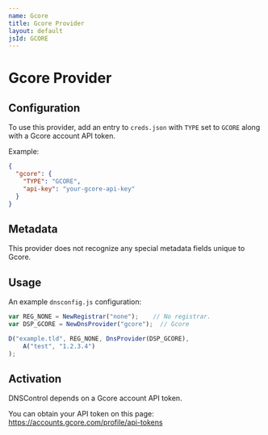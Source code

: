 ```yaml
---
name: Gcore
title: Gcore Provider
layout: default
jsId: GCORE
---
```

# Gcore Provider
## Configuration

To use this provider, add an entry to `creds.json` with `TYPE` set to `GCORE`
along with a Gcore account API token.

Example:

```json
{
  "gcore": {
    "TYPE": "GCORE",
    "api-key": "your-gcore-api-key"
  }
}
```

## Metadata
This provider does not recognize any special metadata fields unique to Gcore.

## Usage
An example `dnsconfig.js` configuration:

```js
var REG_NONE = NewRegistrar("none");    // No registrar.
var DSP_GCORE = NewDnsProvider("gcore");  // Gcore

D("example.tld", REG_NONE, DnsProvider(DSP_GCORE),
    A("test", "1.2.3.4")
);
```

## Activation

DNSControl depends on a Gcore account API token.

You can obtain your API token on this page: <https://accounts.gcore.com/profile/api-tokens>
